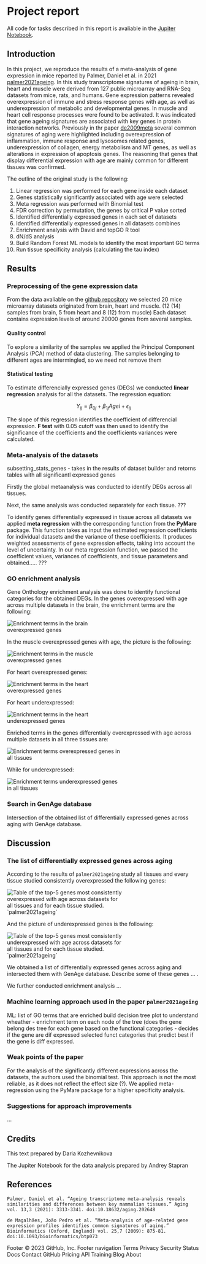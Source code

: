# Project report

All code for tasks described in this report is avaliable in the [Jupiter Notebook]().

## Introduction

In this project, we reproduce the results of a meta-analysis of gene expression in mice reported by Palmer, Daniel et al. in 2021  [palmer2021ageing](https://www.ncbi.nlm.nih.gov/pmc/articles/PMC7906136/#SD2). In this study transcriptome signatures of ageing in brain, heart and muscle were derived from 127 public microarray and RNA-Seq datasets from mice, rats, and humans. Gene expression patterns revealed overexpression of immune and stress response genes with age, as well as underexpression of metabolic and developmental genes. In muscle and heart cell response processes were found to be activated. It was indicated that gene ageing signatures are associated with key genes in protein interaction networks. Previously in thr paper [de2009meta](https://www.ncbi.nlm.nih.gov/pmc/articles/PMC2732303/) several common signatures of aging were highlighted including overexpression of inflammation, immune response and lysosomes related genes, underexpression of collagen, energy metabolism and MT genes, as well as alterations in expression of apoptosis genes. The reasoning that genes that display differential expression with age are mainly common for different tissues was confirmed.  

The outline of the original study is the following: 
1. Linear regression was performed for each gene inside each dataset
2. Genes statistically significantly associated with age were selected
3. Meta regression was performed with Binomial test
4. FDR correction by permutation, the genes by critical P value sorted
5. Identified differentially expressed genes in each set of datasets
6. Identified differentially expressed genes in all datasets combines
7. Enrichment analysis with David and topGO R tool
8. dN/dS analysis
9. Build Random Forest ML models to identify the most important GO terms
10. Run tissue specificity analysis (calculating the tau index)

## Results

### Preprocessing of the gene expression data

From the data avaliable on the [github repository](https://github.com/maglab/AgeingSignatures2020_supplementary) we selected 20 mice microarray datasets originated from brain, heart and muscle. (12 (14) samples from brain, 5 from heart and 8 (12) from muscle) Each dataset contains expression levels of around 20000 genes from several samples.

#### Quality control

To explore a similarity of the samples we applied the Principal Component Analysis (PCA) method of data clustering. The samples belonging to different ages are intermingled, so we need not remove them

#### Statistical testing

To estimate differencially expressed genes (DEGs) we conducted **linear regression** analysis for all the datasets. The regression equation:

$$Y_{ij} = \beta_{0j} + \beta_{1j}Age{i} + \epsilon_{ij}$$

The slope of this regression identifies the coefficient of differencial expression. **F test** with 0.05 cutoff was then used to identify the significance of the coefficients and the coefficients variances were calculated. 

### Meta-analysis of the datasets

subsetting_stats_genes - takes in the results of dataset builder and retorns tables with all significantl expressed genes

Firstly the global metaanalysis was conducted to identify DEGs across all tissues. 

Next, the same analysis was conducted separately for each tissue. ???

To identify genes differentially expressed in tissue across all datasets we applied **meta regression** with the corresponding function from the **PyMare** package. This function takes as input the estimated regression coefficients for individual datasets and the variance of these coefficients. It produces weighted assessments of gene expression effects, taking into account the level of uncertainty. In our meta regression function, we passed the coefficient values, variances of coefficients, and tissue parameters and obtained..... ???

### GO enrichment analysis

Gene Onthology enrichment analysis was done to identify functional categories for the obtained DEGs. In the genes overexpressed with age across multiple datasets in the brain, the enrichment terms are the following:

<img
  src="/figs/Enrich_terms_over_brain.jpg"
  alt="Enrichment terms in the brain overexpressed genes"
  title="Enrichment terms in the brain overexpressed genes"
  style="display: inline-block; margin: 0 auto; max-width: 300px">
  
In the muscle overexpressed genes with age, the picture is the following:

<img
  src="/figs/Enrich_terms_over_muscle.jpg"
  alt="Enrichment terms in the muscle overexpressed genes"
  title="Enrichment terms in the muscle overexpressed genes"
  style="display: inline-block; margin: 0 auto; max-width: 300px">
  
For heart overexpressed genes:

<img
  src="/figs/Enrich_terms_over_heart.jpg"
  alt="Enrichment terms in the heart overexpressed genes"
  title="Enrichment terms in the heart overexpressed genes"
  style="display: inline-block; margin: 0 auto; max-width: 300px">
  
For heart underexpressed:

<img
  src="/figs/Enrich_terms_under_heart.jpg"
  alt="Enrichment terms in the heart underexpressed genes"
  title="Enrichment terms in the heart underexpressed genes"
  style="display: inline-block; margin: 0 auto; max-width: 300px">
  
Enriched terms in the genes differentially overexpressed with age across multiple datasets in all three tissues are:

<img
  src="/figs/Enrich_terms_over_allthetissues.jpg"
  alt="Enrichment terms overexpressed genes in all tissues "
  title="Enrichment terms overexpressed genes in all tissues"
  style="display: inline-block; margin: 0 auto; max-width: 300px">
  
While for underexpressed:

<img
  src="/figs/Enrich_terms_under_allthetissues.jpg"
  alt="Enrichment terms underexpressed genes in all tissues "
  title="Enrichment terms underexpressed genes in all tissues"
  style="display: inline-block; margin: 0 auto; max-width: 300px">
  
  

### Search in GenAge database

Intersection of the obtained list of differentially expressed genes across aging with GenAge database. 

## Discussion

### The list of differentially expressed genes across aging

According to the results of `palmer2021ageing` study all tissues and every tissue studied consistently overexpressed the following genes:

<img
  src="/figs/Palmer_table_overexpressed.jpg"
  alt="Table of the top-5 genes most consistently overexpressed with age across datasets for all tissues and for each tissue studied. `palmer2021ageing`"
  title="Overexpressed genes"
  style="display: inline-block; margin: 0 auto; max-width: 300px">
  
And the picture of underexpressed genes is the following:

<img
  src="/figs/Palmer_table_underexpressed.jpg"
  alt="Table of the top-5 genes most consistently underexpressed with age across datasets for all tissues and for each tissue studied. `palmer2021ageing`"
  title="Underexpressed genes"
  style="display: inline-block; margin: 0 auto; max-width: 300px">
  
We obtained a list of differentially expressed genes across aging and intersected them with GenAge database. Describe some of these genes ... .

We further conducted enrichment analysis ...

### Machine learning approach used in the paper `palmer2021ageing`

ML: list of GO terms that are enriched   build decision tree plot to understand wheather - enrichment term on each node of the tree (does the gene belong 
des tree for each gene based on the functional categories - decides if the gene are dif expressed
selected funct categories that predict best if the gene is diff expressed.

### Weak points of the paper

For the analysis of the significantly different expressions across the datasets, the authors used the binomial test. This approach is not the most reliable, as it does not reflect the effect size (?). We applied meta-regression using the PyMare package for a higher specificity analysis.

### Suggestions for approach improvements

...

## Credits

This text prepared by Daria Kozhevnikova

The Jupiter Notebook for the data analysis prepared by Andrey Stapran

## References

```{bibliography}
Palmer, Daniel et al. “Ageing transcriptome meta-analysis reveals similarities and differences between key mammalian tissues.” Aging vol. 13,3 (2021): 3313-3341. doi:10.18632/aging.202648

de Magalhães, João Pedro et al. “Meta-analysis of age-related gene expression profiles identifies common signatures of aging.” Bioinformatics (Oxford, England) vol. 25,7 (2009): 875-81. doi:10.1093/bioinformatics/btp073
```

Footer
© 2023 GitHub, Inc.
Footer navigation
Terms
Privacy
Security
Status
Docs
Contact GitHub
Pricing
API
Training
Blog
About

